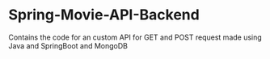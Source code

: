 # Spring-Movie-API-Backend

Contains the code for an custom API for GET and POST request made using Java and SpringBoot and MongoDB

